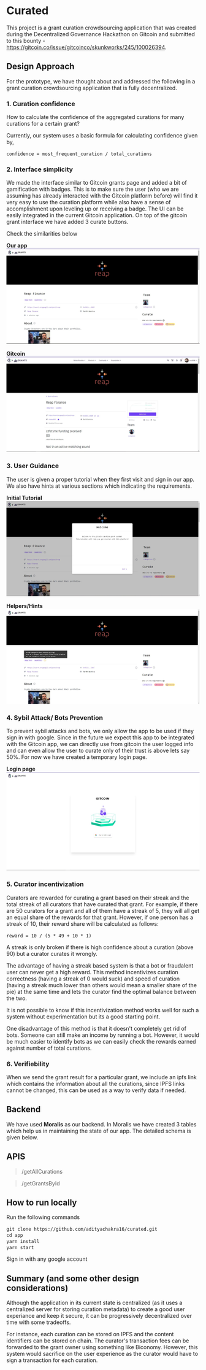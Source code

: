 # Curated

This project is a grant curation crowdsourcing application that was created during the Decentralized Governance Hackathon on Gitcoin and submitted to this bounty - https://gitcoin.co/issue/gitcoinco/skunkworks/245/100026394.

## Design Approach

For the prototype, we have thought about and addressed the following in a grant curation crowdsourcing application that is fully decentralized.

### **1. Curation confidence**

How to calculate the confidence of the aggregated curations for many curations for a certain grant?

Currently, our system uses a basic formula for calculating confidence given by,

```shell
confidence = most_frequent_curation / total_curations
```

### **2. Interface simplicity**

We made the interface similar to Gitcoin grants page and added a bit of gamification with badges. This is to make sure the user (who we are assuming has already interacted with the Gitcoin platform before) will find it very easy to use the curation platform while also have a sense of accomplishment upon leveling up or receiving a badge. The UI can be easily integrated in the current Gitcoin application. On top of the gitcoin grant interface we have added 3 curate buttons.

Check the similarities below

**Our app**
![Our app interface](app/public/appimg1.JPG)

**Gitcoin**
![Gitcoin interface](app/public/gitimg1.JPG)

### **3. User Guidance**

The user is given a proper tutorial when they first visit and sign in our app. We also have hints at various sections which indicating the requirements.

**Initial Tutorial**
![Gitcoin interface](app/public/appimg2.JPG)

**Helpers/Hints**
![Gitcoin interface](app/public/appimg3.JPG)

### **4. Sybil Attack/ Bots Prevention**

To prevent sybil attacks and bots, we only allow the app to be used if they sign in with google. Since in the future we expect this app to be integrated with the Gitcoin app, we can directly use from gitcoin the user logged info and can even allow the user to curate only of their trust is above lets say 50%. For now we have created a temporary login page.

**Login page**
![Gitcoin interface](app/public/appimg4.JPG)

### **5. Curator incentivization**

Curators are rewarded for curating a grant based on their streak and the total streak of all curators that have curated that grant. For example, if there are 50 curators for a grant and all of them have a streak of 5, they will all get an equal share of the rewards for that grant. However, if one person has a streak of 10, their reward share will be calculated as follows:

```shell
reward = 10 / (5 * 49 + 10 * 1)
```

A streak is only broken if there is high confidence about a curation (above 90) but a curator curates it wrongly.

The advantage of having a streak based system is that a bot or fraudalent user can never get a high reward. This method incentivizes curation correctness (having a streak of 0 would suck) and speed of curation (having a streak much lower than others would mean a smaller share of the pie) at the same time and lets the curator find the optimal balance between the two.

It is not possible to know if this incentivization method works well for such a system without experimentation but its a good starting point.

One disadvantage of this method is that it doesn't completely get rid of bots. Someone can still make an income by running a bot. However, it would be much easier to identify bots as we can easily check the rewards earned against number of total curations.

### **6. Verifiebility**

When we send the grant result for a particular grant, we include an ipfs link which contains the information about all the curations, since IPFS links cannot be changed, this can be used as a way to verify data if needed.

## Backend

We have used **Moralis** as our backend. In Moralis we have created 3 tables which help us in maintaining the state of our app. The detailed schema is given below.

## APIS

> /getAllCurations

> /getGrantsById

## How to run locally

Run the following commands

```shell
git clone https://github.com/adityachakra16/curated.git
cd app
yarn install
yarn start
```

Sign in with any google account

## Summary (and some other design considerations)

Although the application in its current state is centralized (as it uses a centralized server for storing curation metadata) to create a good user experiance and keep it secure, it can be progressively decentralized over time with some tradeoffs.

For instance, each curation can be stored on IPFS and the content identifiers can be stored on chain. The curator's transaction fees can be forwarded to the grant owner using something like Biconomy. However, this system would sacrifice on the user experience as the curator would have to sign a transaction for each curation.
